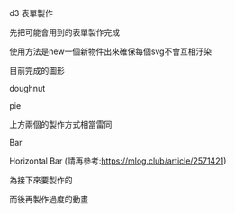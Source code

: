 d3 表單製作

先把可能會用到的表單製作完成

使用方法是new一個新物件出來確保每個svg不會互相汙染

目前完成的圖形

doughnut

pie

上方兩個的製作方式相當雷同

Bar

Horizontal Bar
(請再參考:https://mlog.club/article/2571421)

為接下來要製作的

而後再製作過度的動畫